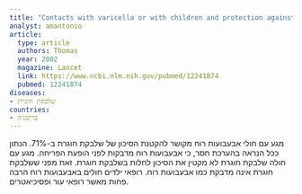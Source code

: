 ```yaml
---
title: "Contacts with varicella or with children and protection against herpes zoster in adults: a case-control study"
analyst: amantonio
article:
  type: article
  authors: Thomas
  year: 2002
  magazine: Lancet
  link: https://www.ncbi.nlm.nih.gov/pubmed/12241874
  pubmed: 12241874
diseases:
- שלבקת חוגרת
countries:
- בריטניה
---
```


מגע עם חולי אבעבועות רוח מקושר להקטנת הסיכון של שלבקת חוגרת ב-71%. הנתון ככל הנראה בהערכת חסר, כי אבעבועות רוח מדבקות לפני הופעת הפריחה.
מגע עם חולה שלבקת חוגרת לא מקטין את הסיכון לחלות בשלבקת חוגרת. זאת מפני ששלבקת חוגרת אינה מדבקת כמו אבעבועות רוח. רופאי ילדים חולים באבעבועות רוח הרבה פחות מאשר רופאי עור ופסיכיאטרים.
